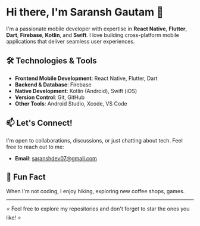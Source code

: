 # Hi there, I'm Saransh Gautam 👋

I'm a passionate mobile developer with expertise in **React Native**, **Flutter**, **Dart**, **Firebase**, **Kotlin**, and **Swift**. I love building cross-platform mobile applications that deliver seamless user experiences.

## 🛠️ Technologies & Tools

- **Frontend Mobile Development**: React Native, Flutter, Dart
- **Backend & Database**: Firebase
- **Native Development**: Kotlin (Android), Swift (iOS)
- **Version Control**: Git, GitHub
- **Other Tools**: Android Studio, Xcode, VS Code



## 📫 Let's Connect!

I'm open to collaborations, discussions, or just chatting about tech. Feel free to reach out to me:

- **Email**: saranshdev07@gmail.com


## 🚀 Fun Fact

When I'm not coding, I enjoy  hiking, exploring new coffee shops, games.

---

⭐️ Feel free to explore my repositories and don't forget to star the ones you like! ⭐️
